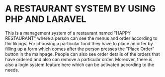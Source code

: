 # A RESTAURANT SYSTEM BY USING PHP AND LARAVEL

This is a management system of a restaurant named "HAPPY RESTAURANT" where a person can see the menus and order according to thir likings. For choosing a particular food
they have to place an orfer by filling up a form which comes after the person presses the "Place Order" button in the mainpage. People can also see order details of the orders
that have ordered and also can remove a particular order. Moreover, there is also a login system feature here which can be activated according to the needs.

